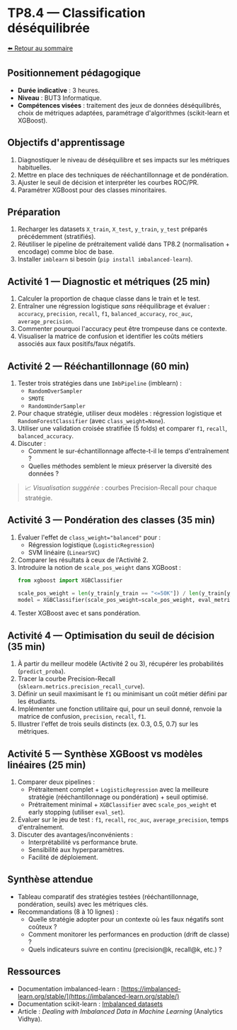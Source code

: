 # TP8.4 — Classification déséquilibrée

[⬅️ Retour au sommaire](../../LISEZMOI.md)

## Positionnement pédagogique
- **Durée indicative** : 3 heures.
- **Niveau** : BUT3 Informatique.
- **Compétences visées** : traitement des jeux de données déséquilibrés, choix de métriques adaptées, paramétrage d'algorithmes (scikit-learn et XGBoost).

## Objectifs d'apprentissage
1. Diagnostiquer le niveau de déséquilibre et ses impacts sur les métriques habituelles.
2. Mettre en place des techniques de rééchantillonnage et de pondération.
3. Ajuster le seuil de décision et interpréter les courbes ROC/PR.
4. Paramétrer XGBoost pour des classes minoritaires.

## Préparation
1. Recharger les datasets `X_train`, `X_test`, `y_train`, `y_test` préparés précédemment (stratifiés).
2. Réutiliser le pipeline de prétraitement validé dans TP8.2 (normalisation + encodage) comme bloc de base.
3. Installer `imblearn` si besoin (`pip install imbalanced-learn`).

## Activité 1 — Diagnostic et métriques (25 min)
1. Calculer la proportion de chaque classe dans le train et le test.
2. Entraîner une régression logistique *sans* rééquilibrage et évaluer : `accuracy`, `precision`, `recall`, `f1`, `balanced_accuracy`, `roc_auc`, `average_precision`.
3. Commenter pourquoi l'accuracy peut être trompeuse dans ce contexte.
4. Visualiser la matrice de confusion et identifier les coûts métiers associés aux faux positifs/faux négatifs.

## Activité 2 — Rééchantillonnage (60 min)
1. Tester trois stratégies dans une `ImbPipeline` (imblearn) :
   - `RandomOverSampler`
   - `SMOTE`
   - `RandomUnderSampler`
2. Pour chaque stratégie, utiliser deux modèles : régression logistique et `RandomForestClassifier` (avec `class_weight=None`).
3. Utiliser une validation croisée stratifiée (5 folds) et comparer `f1`, `recall`, `balanced_accuracy`.
4. Discuter :
   - Comment le sur-échantillonnage affecte-t-il le temps d'entraînement ?
   - Quelles méthodes semblent le mieux préserver la diversité des données ?

> 📈 *Visualisation suggérée* : courbes Precision-Recall pour chaque stratégie.

## Activité 3 — Pondération des classes (35 min)
1. Évaluer l'effet de `class_weight="balanced"` pour :
   - Régression logistique (`LogisticRegression`)
   - SVM linéaire (`LinearSVC`)
2. Comparer les résultats à ceux de l'Activité 2.
3. Introduire la notion de `scale_pos_weight` dans XGBoost :
   ```python
   from xgboost import XGBClassifier

   scale_pos_weight = len(y_train[y_train == "<=50K"]) / len(y_train[y_train == ">50K"])
   model = XGBClassifier(scale_pos_weight=scale_pos_weight, eval_metric="aucpr")
   ```
4. Tester XGBoost avec et sans pondération.

## Activité 4 — Optimisation du seuil de décision (35 min)
1. À partir du meilleur modèle (Activité 2 ou 3), récupérer les probabilités (`predict_proba`).
2. Tracer la courbe Precision-Recall (`sklearn.metrics.precision_recall_curve`).
3. Définir un seuil maximisant le `f1` ou minimisant un coût métier défini par les étudiants.
4. Implémenter une fonction utilitaire qui, pour un seuil donné, renvoie la matrice de confusion, `precision`, `recall`, `f1`.
5. Illustrer l'effet de trois seuils distincts (ex. 0.3, 0.5, 0.7) sur les métriques.

## Activité 5 — Synthèse XGBoost vs modèles linéaires (25 min)
1. Comparer deux pipelines :
   - Prétraitement complet + `LogisticRegression` avec la meilleure stratégie (rééchantillonnage ou pondération) + seuil optimisé.
   - Prétraitement minimal + `XGBClassifier` avec `scale_pos_weight` et early stopping (utiliser `eval_set`).
2. Évaluer sur le jeu de test : `f1`, `recall`, `roc_auc`, `average_precision`, temps d'entraînement.
3. Discuter des avantages/inconvénients :
   - Interprétabilité vs performance brute.
   - Sensibilité aux hyperparamètres.
   - Facilité de déploiement.

## Synthèse attendue
- Tableau comparatif des stratégies testées (rééchantillonnage, pondération, seuils) avec les métriques clés.
- Recommandations (8 à 10 lignes) :
  - Quelle stratégie adopter pour un contexte où les faux négatifs sont coûteux ?
  - Comment monitorer les performances en production (drift de classe) ?
  - Quels indicateurs suivre en continu (precision@k, recall@k, etc.) ?

## Ressources
- Documentation imbalanced-learn : [https://imbalanced-learn.org/stable/](https://imbalanced-learn.org/stable/)
- Documentation scikit-learn : [Imbalanced datasets](https://scikit-learn.org/stable/modules/model_evaluation.html#classification-metrics)
- Article : *Dealing with Imbalanced Data in Machine Learning* (Analytics Vidhya).
